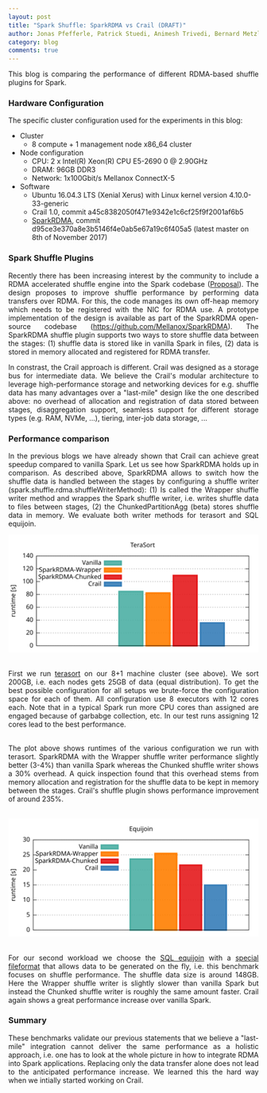 ```yaml
---
layout: post
title: "Spark Shuffle: SparkRDMA vs Crail (DRAFT)"
author: Jonas Pfefferle, Patrick Stuedi, Animesh Trivedi, Bernard Metzler, Adrian Schuepbach
category: blog
comments: true
---
```


<div style="text-align: justify">
<p>
This blog is comparing the performance of different RDMA-based shuffle plugins for Spark.
</p>
</div>

### Hardware Configuration

The specific cluster configuration used for the experiments in this blog:

* Cluster
  * 8 compute + 1 management node x86_64 cluster
* Node configuration
  * CPU: 2 x Intel(R) Xeon(R) CPU E5-2690 0 @ 2.90GHz
  * DRAM: 96GB DDR3
  * Network: 1x100Gbit/s Mellanox ConnectX-5
* Software
  * Ubuntu 16.04.3 LTS (Xenial Xerus) with Linux kernel version 4.10.0-33-generic
  * Crail 1.0, commit a45c8382050f471e9342e1c6cf25f9f2001af6b5
  * <a href="https://github.com/Mellanox/SparkRDMA">SparkRDMA</a>, commit d95ce3e370a8e3b5146f4e0ab5e67a19c6f405a5 (latest master on 8th of November 2017)

### Spark Shuffle Plugins
<div style="text-align: justify">
<p>
Recently there has been increasing interest by the community to include a RDMA accelerated shuffle engine into the Spark codebase (<a href="https://issues.apache.org/jira/browse/SPARK-22229">Proposal</a>). The design proposes to improve shuffle performance by performing data transfers over RDMA. For this, the code manages its own off-heap memory which needs to be registered with the NIC for RDMA use. A prototype implementation of the design is available as part of the SparkRDMA open-source codebase (<a href="https://github.com/Mellanox/SparkRDMA">https://github.com/Mellanox/SparkRDMA</a>). The SparkRDMA shuffle plugin supports two ways to store shuffle data between the stages: (1) shuffle data is stored like in vanilla Spark in files, (2) data is stored in memory allocated and registered for RDMA transfer.
</p>
<p>
In constrast, the Crail approach is different. Crail was designed as a storage bus for intermediate data. We believe the Crail's modular architecture to leverage high-performance storage and networking devices for e.g. shuffle data has many advantages over a "last-mile" design like the one described above: no overhead of allocation and registration of data
stored between stages, disaggregation support, seamless support for different storage types (e.g. RAM, NVMe, ...), tiering, inter-job data storage, ...
</p>
</div>

### Performance comparison
<div style="text-align: justify">
<p>
In the previous blogs we have already shown that Crail can achieve great
speedup compared to vanilla Spark. Let us see how SparkRDMA holds up in comparison.
As described above, SparkRDMA allows to switch how the shuffle data is handled
between the stages by configuring a shuffle writer
(spark.shuffle.rdma.shuffleWriterMethod): (1) Is called the Wrapper shuffle writer
method and wrappes the Spark shuffle writer, i.e. writes shuffle data to
files between stages, (2) the ChunkedPartitionAgg (beta) stores shuffle data
in memory. We evaluate both writer methods for terasort and SQL equijoin.
</p>
</div>
<div style="text-align:center"><img src ="/img/blog/rdma-shuffle/terasort.svg" width="550"/></div>
<br>
<div style="text-align: justify">
<p>
First we run <a href="https://github.com/zrlio/crail-spark-terasort">terasort</a>
on our 8+1 machine cluster (see above). We sort 200GB, i.e. each nodes gets 25GB 
of data (equal distribution). To get the best possible configuration for
all setups we brute-force the configuration space for each of them.
All configuration use 8 executors with 12 cores each. Note that
in a typical Spark run more CPU cores than assigned are engaged because of
garbabge collection, etc. In our test runs assigning 12 cores lead to the
best performance.<br/><br/>

The plot above shows runtimes of the various configuration we run with terasort.
SparkRDMA with the Wrapper shuffle writer performance slightly better (3-4%) than
vanilla Spark whereas the Chunked shuffle writer shows a 30% overhead. A quick
inspection found that this overhead stems from memory allocation and registration
for the shuffle data to be kept in memory between the stages. Crail's shuffle
plugin shows performance improvement of around 235%.
</p>
</div>
<br>
<div style="text-align:center"><img src ="/img/blog/rdma-shuffle/sql.svg" width="550"/></div>
<br>

<div style="text-align: justify">
<p>
For our second workload we choose the
<a href="https://github.com/zrlio/sql-benchmarks">SQL equijoin</a> with a
<a href="https://github.com/zrlio/spark-nullio-fileformat">special fileformat</a>
that allows data to be generated on the fly, i.e. this benchmark focuses on
shuffle performance. The shuffle data size is around 148GB. Here the
Wrapper shuffle writer is slightly slower than vanilla Spark but instead the
Chunked shuffle writer is roughly the same amount faster. Crail again shows a
great performance increase over vanilla Spark.
</p>
</div>

### Summary

<div style="text-align: justify">
<p>
These benchmarks validate our previous statements that we believe a
"last-mile" integration cannot deliver the same performance as a holistic
approach, i.e. one has to look at the whole picture in how to integrate
RDMA into Spark applications. Replacing only the data transfer alone does not
lead to the anticipated performance increase. We learned this the hard
way when we intially started working on Crail.
</p>
</div>

